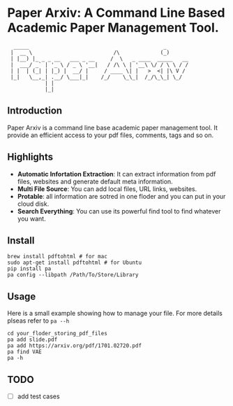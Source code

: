 # Paper Arxiv: A Command Line Based Academic Paper Management Tool.

      _____                                           _       
     |  __ \                          /\             (_)      
     | |__) |_ _ _ __   ___ _ __     /  \   _ ____  _____   __
     |  ___/ _` | '_ \ / _ \ '__|   / /\ \ | '__\ \/ / \ \ / /
     | |  | (_| | |_) |  __/ |     / ____ \| |   >  <| |\ V / 
     |_|   \__,_| .__/ \___|_|    /_/    \_\_|  /_/\_\_| \_/  
                | |                                           
                |_|                                           

## Introduction
Paper Arxiv is a command line base academic paper management tool. It provide an efficient access to your pdf files, comments, tags and so on.

## Highlights
- **Automatic Infortation Extraction**: It can extract information from pdf files, websites and generate default meta information.
- **Multi File Source**: You can add local files, URL links, websites.
- **Protable**: all information are sotred in one floder and you can put in your cloud disk.
- **Search Everything**: You can use its powerful find tool to find whatever you want.


## Install
```
brew install pdftohtml # for mac
sudo apt-get install pdftohtml # for Ubuntu
pip install pa
pa config --libpath /Path/To/Store/Library
```

## Usage
Here is a small example showing how to manage your file. For more details plseas refer to `pa --h`
```
cd your_floder_storing_pdf_files
pa add slide.pdf
pa add https://arxiv.org/pdf/1701.02720.pdf
pa find VAE
pa -h
```

## TODO
- [ ] add test cases
